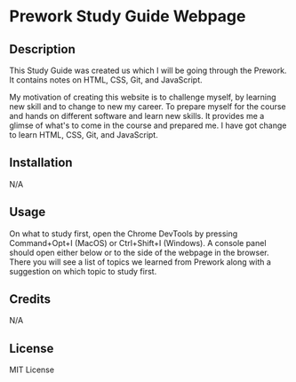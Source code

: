   # Prework Study Guide Webpage

## Description

This Study Guide was created us which I will be going through the Prework. It contains notes on HTML, CSS, Git, and JavaScript.

My motivation of creating this website is to challenge myself, by learning new skill and to change to new my career.
To prepare myself for the course and hands on different software and learn new skills.
It provides me a glimse of what's to come in the course and prepared me.
I have got change to learn HTML, CSS, Git, and JavaScript.

## Installation

N/A

## Usage

On what to study first, open the Chrome DevTools by pressing Command+Opt+I (MacOS) or Ctrl+Shift+I (Windows). A console panel should open either below or to the side of the webpage in the browser. There you will see a list of topics we learned from Prework along with a suggestion on which topic to study first.

## Credits

N/A

## License

MIT License

